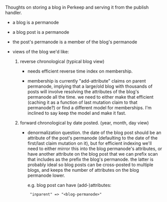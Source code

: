 Thoughts on storing a blog in Perkeep and serving it from the
publish handler.

* a blog is a permanode

* a blog post is a permanode

* the post's permanode is a member of the blog's permanode

* views of the blog we'd like:

  1. reverse chronological (typical blog view)

     - needs efficient reverse time index on membership.

     - membership is currently "add-attribute" claims on parent
       permanode, implying that a large/old blog with thousands
       of posts will involve resolving the attributes of
       the blog's permanode all the time.  we need to either make
       that efficient (caching it as a function of last mutation
       claim to that permanode?) or find a different model
       for memberships.  I'm inclined to say keep the model
       and make it fast.

  2. forward chronological by date posted.  (year, month, day view)

     - denormalization question.  the date of the blog post should
       be an attribute of the post's permanode (defaulting to the
       date of the first/last claim mutation on it), but for efficient
       indexing we'll need to either mirror this into the blog
       permanode's attributes, or have another attribute on the
       blog post that we can prefix scan that includes as the prefix
       the blog's permanode.  the latter is probably ideal so
       blog posts can be cross-posted to multiple blogs, and keeps
       the number of attributes on the blog permanode lower.

         e.g. blog post can have (add-)attributes:

            "inparent" => "<blog-permanode>"
